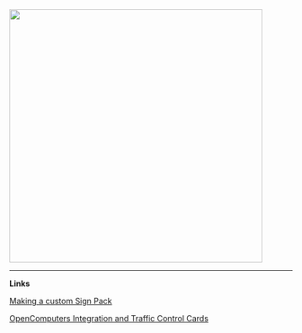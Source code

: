 <img src="https://i.imgur.com/34S3RTj.png" width=450>

***
**Links**

[Making a custom Sign Pack](https://github.com/RavenholmZombie/trafficcontrol/wiki/Making-a-Custom-Sign-Pack)

[OpenComputers Integration and Traffic Control Cards](https://github.com/RavenholmZombie/trafficcontrol/wiki/OpenComputers-and-Traffic-Lights)